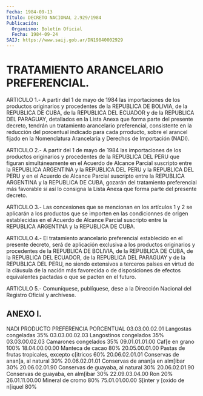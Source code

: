 ```yaml
---
Fecha: 1984-09-13
Título: DECRETO NACIONAL 2.929/1984
Publicación:
  Organismo: Boletín Oficial
  Fecha: 1984-09-24
SAIJ: https://www.saij.gob.ar/DN19840002929
---
```

# TRATAMIENTO ARANCELARIO PREFERENCIAL.

<a id="1"></a>
ARTICULO  1.-  A  partir del 1 de mayo de 1984 las importaciones de los  productos  originarios   y  procedentes  de  la  REPUBLICA  DE BOLIVIA, de la REPUBLICA DE CUBA,  de la REPUBLICA DEL ECUADOR y de la REPUBLICA DEL PARAGUAY, detallados  en  la Lista Anexa que forma parte  del  presente  decreto,  tendrán un tratamiento  arancelario preferencial, consistente en la reducción  del  porcentual indicado para  cada  prroducto,  sobre el arancel fijado en la  Nomenclatura Arancelaria y Derechos de Importación (NADI).

<a id="2"></a>
ARTICULO  2.-  A  partir del 1 de mayo de 1984 las importaciones de los productos originarios  y  procedentes  de la REPUBLICA DEL PERU que  figuran  simultáneamente  en  el  Acuerdo de  Alcance  Parcial suscripto entre la REPUBLICA ARGENTINA y  la  REPUBLICA  DEL PERU y la  REPUBLICA DEL PERU y en el Acuerdo de Alcance Parcial suscripto entre  la  REPUBLICA  ARGENTINA y la REPUBLICA DE CUBA, gozarán del tratamiento preferencial  más favorable si así lo consigna la Lista Anexa que forma parte del presente decreto.

<a id="3"></a>
ARTICULO  3.- Las concesiones que se mencionan en los artículos 1 y 2 se aplicarán  a los productos que se importen en las condicionnes de origen establecidas  en  el Acuerdo de Alcance Parcial suscripto entre la REPUBLICA ARGENTINA y la REPUBLICA DE CUBA.

<a id="4"></a>
ARTICULO  4.-  El  tratamiento arancelario preferencial establecido en  el  presente  decreto,  será  de  aplicación  exclusiva  a  los productos originarios  y procedentes de la REPUBLICA DE BOLIVIA, de la REPUBLICA DE CUBA, de  la REPUBLICA DEL ECUADOR, de la REPUBLICA DEL PARAGUAY y de la REPUBLICA  DEL  PERU,  no  siendo extensivos a terceros  países  en  virtud  de  la  cláusula  de  la  nación  más favorecida  o  de disposiciones de efectos equivalentes pactadas  o que se pacten en el futuro.

<a id="5"></a>
ARTICULO  5.- Comuníquese, publíquese, dese a la Dirección Nacional del Registro Oficial y archívese.

## ANEXO I.

<a id="1"></a>
NADI                     PRODUCTO              PREFERENCIA                                                PORCENTUAL 03.03.00.02.01         Langostas congeladas        35% 03.03.00.02.03         Langostinos congelados      35% 03.03.00.02.03         Camarones congelados        35% 09.01.01.01.00         Caf[e en grano             100% 18.04.00.00.00         Manteca de cacao            80% 20.05.00.01.00         Pastas de frutas                        tropicales, excepto                        c[itricos                   60% 20.06.02.01.01         Conservas de anan[a, al                        natural                     30% 20.06.02.01.01         Conservas de anan[a en                        alm[ibar                    30% 20.06.02.01.90         Conservas de guayaba, al                        natural                     30% 20.06.02.01.90         Conservas de guayaba, en                        alm[ibar                    30% 22.09.03.04.00         Ron                         20% 26.01.11.00.00         Mineral de cromo            80% 75.01.01.00.00         S[inter y [oxido de                          n[iquel                     80%